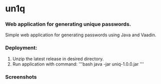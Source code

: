 # un1q
### Web application for generating unique passwords.
Simple web application for generating passwords using Java and Vaadin.
### Deployment:
1. Unzip the latest release in desired directory.
2. Run application with command:
'''bash
java -jar uniq-1.0.0.jar
'''
### Screenshots


